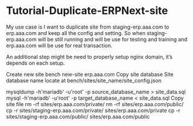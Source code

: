 # Tutorial-Duplicate-ERPNext-site

My use case is I want to duplicate site from staging-erp.aaa.com to erp.aaa.com and keep all the config and setting. So when staging-erp.aaa.com will be still running and will be use for testing and training and erp.aaa.com will be use for real transaction.

An additional step might be need to properly setup nginx domain, it’s depends on each setup.

Create new site
bench new-site erp.aaa.com
Copy site database
Site database name locate at bench/sites/site_name/site_config.json

mysqldump -h'mariadb' -u'root' -p source_database_name > site_data.sql
mysql -h'mariadb' -u'root' -p target_database_name < site_data.sql
Copy site file
rm -rf sites/erp.aaa.com/private/
rm -rf sites/erp.aaa.com/public/
cp -r sites/staging-erp.aaa.com/private/ sites/erp.aaa.com/private
cp -r sites/staging-erp.aaa.com/public/ sites/erp.aaa.com/public
